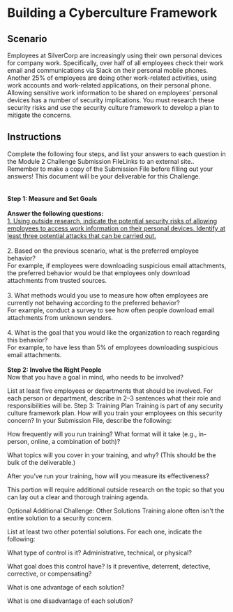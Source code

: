 # Building a Cyberculture Framework

<h2>Scenario</h2>
Employees at SilverCorp are increasingly using their own personal devices for company work.
Specifically, over half of all employees check their work email and communications via Slack on their personal mobile phones.
Another 25% of employees are doing other work-related activities, using work accounts and work-related applications, on their personal phone.
Allowing sensitive work information to be shared on employees’ personal devices has a number of security implications. You must research these security risks and use the security culture framework to develop a plan to mitigate the concerns.

<h2>Instructions</h2>
Complete the following four steps, and list your answers to each question in the Module 2 Challenge Submission FileLinks to an external site.. Remember to make a copy of the Submission File before filling out your answers! This document will be your deliverable for this Challenge.
<br>
<br>
<br>
<font size="=1"><b>Step 1: Measure and Set Goals</b></font>
<br>
<br>
<b>Answer the following questions:</b>
<br>
  <u> 1. Using outside research, indicate the potential security risks of allowing employees to access work information on their personal devices. Identify at least three potential attacks that can be carried out.</u>
<br>
<br>
  2. Based on the previous scenario, what is the preferred employee behavior?
<br>For example, if employees were downloading suspicious email attachments, the preferred behavior would be that employees only download attachments from trusted sources.
<br>
<br>
  3. What methods would you use to measure how often employees are currently not behaving according to the preferred behavior?
<br>For example, conduct a survey to see how often people download email attachments from unknown senders.</li></ul>
<br>
<br>
  4. What is the goal that you would like the organization to reach regarding this behavior?
<br>For example, to have less than 5% of employees downloading suspicious email attachments.
<br>
<br>
<b>Step 2: Involve the Right People</b>
<br>
Now that you have a goal in mind, who needs to be involved?

List at least five employees or departments that should be involved. For each person or department, describe in 2–3 sentences what their role and responsibilities will be.
Step 3: Training Plan
Training is part of any security culture framework plan. How will you train your employees on this security concern? In your Submission File, describe the following:

How frequently will you run training? What format will it take (e.g., in-person, online, a combination of both)?

What topics will you cover in your training, and why? (This should be the bulk of the deliverable.)

After you’ve run your training, how will you measure its effectiveness?

This portion will require additional outside research on the topic so that you can lay out a clear and thorough training agenda.

Optional Additional Challenge: Other Solutions
Training alone often isn't the entire solution to a security concern.

List at least two other potential solutions. For each one, indicate the following:

What type of control is it? Administrative, technical, or physical?

What goal does this control have? Is it preventive, deterrent, detective, corrective, or compensating?

What is one advantage of each solution?

What is one disadvantage of each solution?
